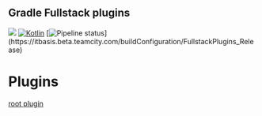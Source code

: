 Gradle Fullstack plugins
------------------------

![](https://img.shields.io/badge/JVM-14+-green.svg)
[![Kotlin](https://img.shields.io/badge/kotlin-1.4.30-blue.svg?logo=kotlin)](https://kotlinlang.org)
[![Pipeline status](https://itbasis.beta.teamcity.com/app/rest/builds/buildType(id:FullstackPlugins_Release)/statusIcon)](https://itbasis.beta.teamcity.com/buildConfiguration/FullstackPlugins_Release)

# Plugins

[root plugin](./root-module-plugin)

